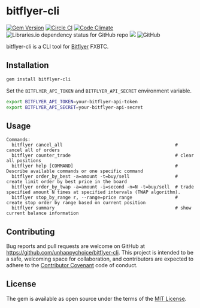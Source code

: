 # bitflyer-cli
[![Gem Version](https://badge.fury.io/rb/bitflyer-cli.svg)](https://badge.fury.io/rb/bitflyer-cli)
[![Circle CI](https://circleci.com/gh/bitflyer-tools/bitflyer-cli.svg?style=shield)](https://circleci.com/gh/bitflyer-tools/bitflyer-cli)
[![Code Climate](https://codeclimate.com/github/bitflyer-tools/bitflyer-cli/badges/gpa.svg)](https://codeclimate.com/github/bitflyer-tools/bitflyer-cli)
![Libraries.io dependency status for GitHub repo](https://img.shields.io/librariesio/github/bitflyer-tools/bitflyer-cli.svg)
![](http://ruby-gem-downloads-badge.herokuapp.com/bitflyer-cli?type=total)
![GitHub](https://img.shields.io/github/license/bitflyer-tools/bitflyer-cli.svg)

bitflyer-cli is a CLI tool for [Bitflyer](https://bitflyer.jp/) FXBTC.

## Installation

```sh
gem install bitflyer-cli
```

Set the `BITFLYER_API_TOKEN` and `BITFLYER_API_SECRET` environment variable.

```sh
export BITFLYER_API_TOKEN=your-bitflyer-api-token
export BITFLYER_API_SECRET=your-bitflyer-api-secret
```

## Usage

```
Commands:
  bitflyer cancel_all                                          # cancel all of orders
  bitflyer counter_trade                                       # clear all positions
  bitflyer help [COMMAND]                                      # Describe available commands or one specific command
  bitflyer order_by_best -a=amount -t=buy/sell                 # create limit order by best price in the board
  bitflyer order_by_twap -a=amount -i=second -n=N -t=buy/sell  # trade specified amount N times at specified intervals (TWAP algorithm).
  bitflyer stop_by_range r, --range=price range                # create stop order by range based on current position
  bitflyer summary                                             # show current balance information
```

## Contributing

Bug reports and pull requests are welcome on GitHub at https://github.com/unhappychoice/bitflyer-cli. This project is intended to be a safe, welcoming space for collaboration, and contributors are expected to adhere to the [Contributor Covenant](http://contributor-covenant.org) code of conduct.


## License

The gem is available as open source under the terms of the [MIT License](http://opensource.org/licenses/MIT).

